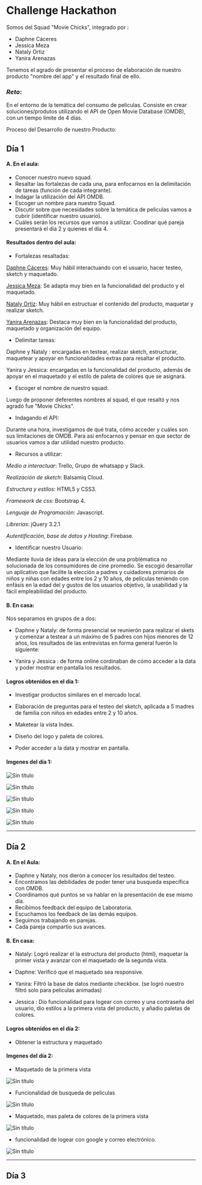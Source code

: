 # Challenge Hackathon

Somos del Squad "Movie Chicks", integrado por :

- Daphne Cáceres
- Jessica Meza
- Nataly Ortiz
- Yanira Arenazas

Tenemos el agrado de presentar el proceso de elaboración de nuestro producto "nombre del app" y el resultado final de ello.

### _Reto_:

En el entorno de la temática del consumo de peliculas. Consiste en crear soluciones/produtos utilizando el API de Open Movie Database (OMDB), con un tiempo límite de 4 días.

Proceso del Desarrollo de nuestro Producto:

## Día 1

#### A. En el aula:

- Conocer nuestro nuevo squad.
- Resaltar las fortalezas de cada una, para enfocarnos en la delimitación de tareas (función de cada integrante).
- Indagar la utilización del API OMDB.
- Escoger un nombre para nuestro Squad.
- Discutir sobre que necesidades sobre la temática de peliculas vamos a cubrir (identificar nuestro usuario).
- Cuáles serán los recursos que vamos a utilizar.
Coodinar qué pareja presentará el dia 2 y quienes el día 4.

#### Resultados dentro del aula:

- Fortalezas resaltadas:

[Daphne Cáceres](https://github.com/DaphneMilena): Muy hábil interactuando con el usuario, hacer testeo, sketch y maquetado. 

[Jessica Meza](https://github.com/jessica2011): Se adapta muy bien en la funcionalidad del producto y el maquetado.

[Nataly Ortiz](https://github.com/Nathoriz): Muy hábil en estructuar el contenido del producto, maquetar y realizar sketch.

[Yanira Arenazas](https://github.com/YaniraAB): Destaca muy bien en la funcionalidad del producto, maquetado y organización del equipo.

- Delimitar tareas:

Daphne y Nataly : encargadas en testear, realizar sketch, estructurar, maquetear y apoyar en funcionalidades extras para resaltar el producto.

Yanira y Jessica: encargadas en la funcionalidad del producto, además de apoyar en el maquetado y el estilo de paleta de colores que se asignará.

- Escoger el nombre de nuestro squad:

Luego de proponer deferentes nombres al squad, el que resaltó y nos agradó fue "Movie Chicks".

- Indagando el API:

Durante una hora, investigamos de qué trata, cómo acceder y cuáles son sus limitaciones de OMDB. Para así enfocarnos y pensar en que sector de usuarios vamos a dar utilidad nuestro producto.

- Recursos a utilizar:

_Medio a interactuar_: Trello, Grupo de whatsapp y Slack.

_Realización de sketch_: Balsamiq Cloud.

_Estructura y estilos_: HTML5 y CSS3.

_Framework de css_: Bootstrap 4.

_Lenguaje de Programación_: Javascript.

_Librerias_: jQuery 3.2.1

_Autentificación, base de datos y Hosting_: Firebase.

- Identificar nuestro Usuario:

Mediante lluvia de ideas para la elección de una problématica no solucionada de los consumidores de cine promedio. Se escogió desarrollar un aplicativo que facilite la elección a padres y cuidadores primarios de niños y niñas con edades entre los 2 y 10 años, de películas teniendo con enfásis en la edad del y gustos de los usuarios objetivo, la usabilidad y la fácil empleabilidad del producto.

#### B. En casa:

Nos separamos en grupos de a dos:

- Daphne y Nataly: de forma presencial se reunierón para realizar el skets y comenzar a testear a un máximo de 5 padres con hijos menores de 12 años, los resultados de las entrevistas en forma general fuerón lo siguiente:

- Yanira y Jessica : de forma online cordinaban de cómo acceder a la data y poder mostrar en pantalla los resultados.

#### Logros obtenidos en el día 1:

- Investigar productos similares en el mercado local.

- Elaboración de preguntas para el testeo del sketch, aplicada a 5 madres de familia con niños en edades entre 2 y 10 años.

- Maketear la vista Index.

- Diseño del logo y paleta de colores.

- Poder acceder a la data y mostrar en pantalla.

#### Imgenes del día 1:

![Sin título](assets/docs/cine-kids1.jpeg "titulo")

![Sin título](assets/docs/Trello.png "titulo")

![Sin título](assets/docs/cine-kids4.jpeg "titulo")

![Sin título](assets/docs/cine-kids5.jpeg "titulo")

![Sin título](assets/docs/cine-kids6.jpeg "titulo")

*** 

## Día 2

#### A. En el Aula:

- Daphne y Nataly, nos dierón a conocer los resultados del testeo.
- Encontramos las debilidades de poder tener una busqueda específica con OMDB.
- Coordinamos qué puntos se va hablar en la presentación de ese mismo día.
- Recibimos feedback del equipo de Laboratoria.
- Escuchamos los feedback de las demás equipos.
- Seguimos trabajando en parejas.
- Cada pareja compartio sus avances.

#### B. En casa:

- Nataly: Logró realizar el la estructura del producto (html), maquetar la primer vista y avanzar con el maquetado de la segunda  vista.

- Daphne: Verificó que el maquetado sea responsive. 

- Yanira: Filtró la base de datos mediante checkbox. (se logró nuestro filtró solo para peliculas animadas)

- Jessica : Dio funcionalidad para logear con correo y una contraseña del usuario, dio estilos a la primera vista del producto, y añadio paletas de colores.

#### Logros obtenidos en el día 2:

- Obtener la estructura y maquetado

#### Imgenes del día 2:

- Maquetado de la primera vista

![Sin título](assets/docs/vista1.PNG "titulo")

- Funcionalidad de busqueda de peliculas

![Sin título](assets/docs/vista2.PNG "titulo")

- Maquetado, mas paleta de colores de la primera vista

![Sin título](assets/docs/vista3.png "titulo")

- funcionalidad de logear con google y correo electrónico.

![Sin título](assets/docs/logear.PNG "titulo")

*** 

## Día 3